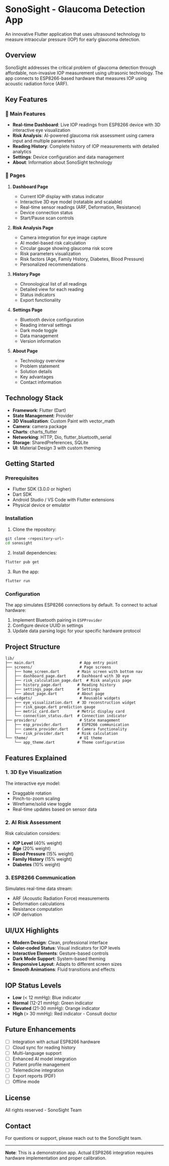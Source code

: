 # SonoSight - Glaucoma Detection App

An innovative Flutter application that uses ultrasound technology to measure intraocular pressure (IOP) for early glaucoma detection.

## Overview

SonoSight addresses the critical problem of glaucoma detection through affordable, non-invasive IOP measurement using ultrasonic technology. The app connects to ESP8266-based hardware that measures IOP using acoustic radiation force (ARF).

## Key Features

### 🎯 Main Features

- **Real-time Dashboard**: Live IOP readings from ESP8266 device with 3D interactive eye visualization
- **Risk Analysis**: AI-powered glaucoma risk assessment using camera input and multiple parameters
- **Reading History**: Complete history of IOP measurements with detailed analytics
- **Settings**: Device configuration and data management
- **About**: Information about SonoSight technology

### 📱 Pages

1. **Dashboard Page**
   - Current IOP display with status indicator
   - Interactive 3D eye model (rotatable and scalable)
   - Real-time sensor readings (ARF, Deformation, Resistance)
   - Device connection status
   - Start/Pause scan controls

2. **Risk Analysis Page**
   - Camera integration for eye image capture
   - AI model-based risk calculation
   - Circular gauge showing glaucoma risk score
   - Risk parameters visualization
   - Risk factors (Age, Family History, Diabetes, Blood Pressure)
   - Personalized recommendations

3. **History Page**
   - Chronological list of all readings
   - Detailed view for each reading
   - Status indicators
   - Export functionality

4. **Settings Page**
   - Bluetooth device configuration
   - Reading interval settings
   - Dark mode toggle
   - Data management
   - Version information

5. **About Page**
   - Technology overview
   - Problem statement
   - Solution details
   - Key advantages
   - Contact information

## Technology Stack

- **Framework**: Flutter (Dart)
- **State Management**: Provider
- **3D Visualization**: Custom Paint with vector_math
- **Camera**: camera package
- **Charts**: charts_flutter
- **Networking**: HTTP, Dio, flutter_bluetooth_serial
- **Storage**: SharedPreferences, SQLite
- **UI**: Material Design 3 with custom theming

## Getting Started

### Prerequisites

- Flutter SDK (3.0.0 or higher)
- Dart SDK
- Android Studio / VS Code with Flutter extensions
- Physical device or emulator

### Installation

1. Clone the repository:
```bash
git clone <repository-url>
cd sonosight
```

2. Install dependencies:
```bash
flutter pub get
```

3. Run the app:
```bash
flutter run
```

### Configuration

The app simulates ESP8266 connections by default. To connect to actual hardware:

1. Implement Bluetooth pairing in `ESPProvider`
2. Configure device UUID in settings
3. Update data parsing logic for your specific hardware protocol

## Project Structure

```
lib/
├── main.dart                    # App entry point
├── screens/                     # Page screens
│   ├── home_screen.dart        # Main screen with bottom nav
│   ├── dashboard_page.dart     # Dashboard with 3D eye
│   ├── risk_calculation_page.dart  # Risk analysis page
│   ├── history_page.dart       # Reading history
│   ├── settings_page.dart      # Settings
│   └── about_page.dart         # About page
├── widgets/                     # Reusable widgets
│   ├── eye_visualization.dart  # 3D reconstruction widget
│   ├── risk_gauge.dart prediction gauge
│   ├── metric_card.dart        # Metric display card
│   └── connection_status.dart  # Connection indicator
├── providers/                   # State management
│   ├── esp_provider.dart       # ESP8266 communication
│   ├── camera_provider.dart    # Camera functionality
│   └── risk_provider.dart      # Risk calculation
└── theme/                       # UI theme
    └── app_theme.dart          # Theme configuration
```

## Features Explained

### 1. 3D Eye Visualization

The interactive eye model:
- Draggable rotation
- Pinch-to-zoom scaling
- Wireframe/solid view toggle
- Real-time updates based on sensor data

### 2. AI Risk Assessment

Risk calculation considers:
- **IOP Level** (40% weight)
- **Age** (20% weight)
- **Blood Pressure** (15% weight)
- **Family History** (15% weight)
- **Diabetes** (10% weight)

### 3. ESP8266 Communication

Simulates real-time data stream:
- ARF (Acoustic Radiation Force) measurements
- Deformation calculations
- Resistance computation
- IOP derivation

## UI/UX Highlights

- **Modern Design**: Clean, professional interface
- **Color-coded Status**: Visual indicators for IOP levels
- **Interactive Elements**: Gesture-based controls
- **Dark Mode Support**: System-based theming
- **Responsive Layout**: Adapts to different screen sizes
- **Smooth Animations**: Fluid transitions and effects

## IOP Status Levels

- **Low** (< 12 mmHg): Blue indicator
- **Normal** (12-21 mmHg): Green indicator
- **Elevated** (21-30 mmHg): Orange indicator
- **High** (> 30 mmHg): Red indicator - Consult doctor

## Future Enhancements

- [ ] Integration with actual ESP8266 hardware
- [ ] Cloud sync for reading history
- [ ] Multi-language support
- [ ] Enhanced AI model integration
- [ ] Patient profile management
- [ ] Telemedicine integration
- [ ] Export reports (PDF)
- [ ] Offline mode

## License

All rights reserved - SonoSight Team

## Contact

For questions or support, please reach out to the SonoSight team.

---

**Note**: This is a demonstration app. Actual ESP8266 integration requires hardware implementation and proper calibration.

